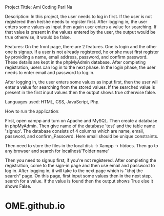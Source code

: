 Project Tittle: Ami Coding Pari Na

Description: In this project, the user needs to log in first. If the user is not registered then he/she needs to register first. After logging in, the user enters some values as input then again user enters a value for searching. If that value is present in the values entered by the user, the output would be true otherwise, it would be false.

Features:
On the front page, there are 2 features. One is login and the other one is signup. If a user is not already registered, he or she must first register by providing a name, email address, password, and confirm password. These details are kept in the phpMyAdmin database. After completing registration, users can log in to the next phase. In the login phase, the user needs to enter email and password to log in.

After logging in, the user enters some values as input first, then the user will enter a value for searching from the stored values. If the searched value is present in the first input values then the output shows true otherwise false.

Languages used: HTML, CSS, JavaScript, Php.


How to run the application:

First, open xampp and turn on Apache and MySQL. Then create a database in phpMyAdmin. Then give name of the database 'test' and the table name 'signup'. The database consists of 4 columns which are name, email, password, and confirm_Passowrd. Here email should be unique constraints.

Then need to store the files in the local disk -> Xampp -> htdocs. Then go to any browser and search for localhost/'Folder name'

Then you need to signup first, if you're not registered. After completing the registration, come to the sign-in page and then use email and password to log in. After logging in, it will take to the next page which is "khoj the search" page. On this page, first input some values then in the next step, search for a value. If the value is found then the output shows True else it shows False.

# OME.github.io
